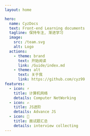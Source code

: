 ```yaml
---
layout: home

hero:
  name: CyzDocs
  text: Front-end Learning documents
  tagline: 保持专注, 渐进学习
  image:
    src: /team.svg
    alt: Logo
  actions:
    - theme: brand
      text: 开始阅读
      link: /Guide/index.md
    - theme: alt
      text: 关于我
      link: https://github.com/cyz99
features:
  - icon: ⚡️
    title: 计算机网络
    details: Computer NetWorking
  - icon: ✍️
    title: JS进阶
    details: Advance JS
  - icon: 💯
    title: 面试题汇总
    details: interview collecting
---
```


